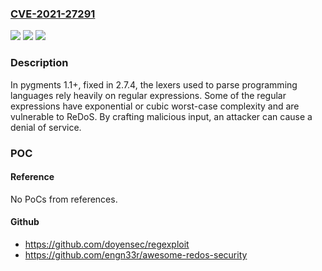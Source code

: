 ### [CVE-2021-27291](https://cve.mitre.org/cgi-bin/cvename.cgi?name=CVE-2021-27291)
![](https://img.shields.io/static/v1?label=Product&message=n%2Fa&color=blue)
![](https://img.shields.io/static/v1?label=Version&message=n%2Fa&color=blue)
![](https://img.shields.io/static/v1?label=Vulnerability&message=n%2Fa&color=brighgreen)

### Description

In pygments 1.1+, fixed in 2.7.4, the lexers used to parse programming languages rely heavily on regular expressions. Some of the regular expressions have exponential or cubic worst-case complexity and are vulnerable to ReDoS. By crafting malicious input, an attacker can cause a denial of service.

### POC

#### Reference
No PoCs from references.

#### Github
- https://github.com/doyensec/regexploit
- https://github.com/engn33r/awesome-redos-security

